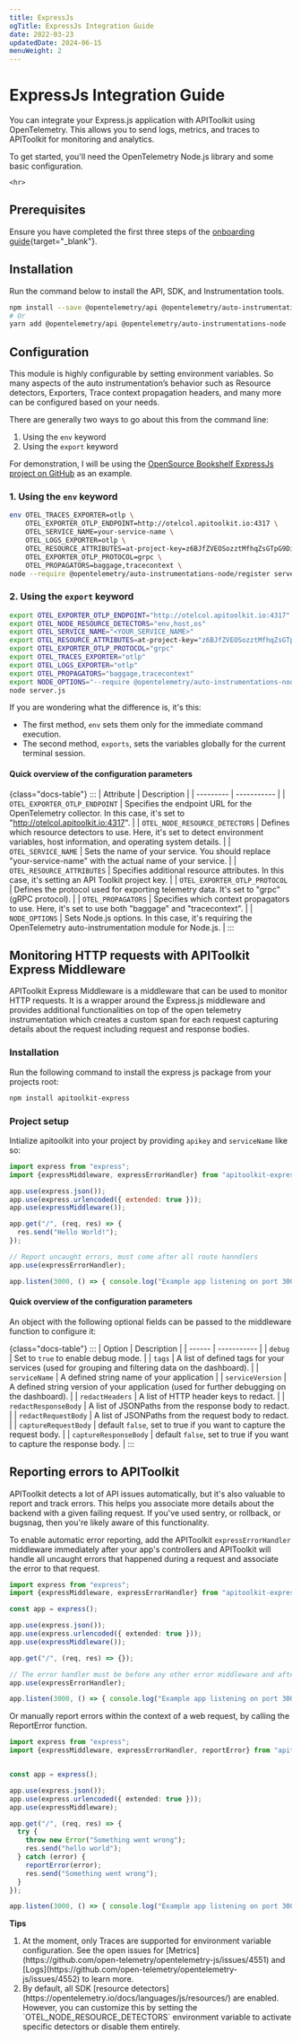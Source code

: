 ```yaml
---
title: ExpressJs
ogTitle: ExpressJs Integration Guide
date: 2022-03-23
updatedDate: 2024-06-15
menuWeight: 2
---
```


# ExpressJs Integration Guide

You can integrate your Express.js application with APIToolkit using OpenTelemetry. This allows you to send logs, metrics, and traces to APIToolkit for monitoring and analytics.

To get started, you'll need the OpenTelemetry Node.js library and some basic configuration.

```=html
<hr>
```

## Prerequisites

Ensure you have completed the first three steps of the [onboarding guide](/docs/onboarding/){target="\_blank"}.

## Installation

Run the command below to install the API, SDK, and Instrumentation tools.

```sh
npm install --save @opentelemetry/api @opentelemetry/auto-instrumentations-node
# Or
yarn add @opentelemetry/api @opentelemetry/auto-instrumentations-node
```

## Configuration

This module is highly configurable by setting environment variables. So many aspects of the auto instrumentation’s behavior such as Resource detectors, Exporters, Trace context propagation headers,
and many more can be configured based on your needs.

There are generally two ways to go about this from the command line:

1. Using the `env` keyword
2. Using the `export` keyword

For demonstration, I will be using the [OpenSource Bookshelf ExpressJs project on GitHub](https://github.com/apitoolkit/express-bookshelf-realworld-example-app) as an example.

### 1. Using the `env` keyword

```sh
env OTEL_TRACES_EXPORTER=otlp \
    OTEL_EXPORTER_OTLP_ENDPOINT=http://otelcol.apitoolkit.io:4317 \
    OTEL_SERVICE_NAME=your-service-name \
    OTEL_LOGS_EXPORTER=otlp \
    OTEL_RESOURCE_ATTRIBUTES=at-project-key=z6BJfZVEOSozztMfhqZsGTpG9DiXT9Weurvk1bpe9mwF8orB \
    OTEL_EXPORTER_OTLP_PROTOCOL=grpc \
    OTEL_PROPAGATORS=baggage,tracecontext \
node --require @opentelemetry/auto-instrumentations-node/register server.js

```

### 2. Using the `export` keyword

```sh
export OTEL_EXPORTER_OTLP_ENDPOINT="http://otelcol.apitoolkit.io:4317"
export OTEL_NODE_RESOURCE_DETECTORS="env,host,os"
export OTEL_SERVICE_NAME="<YOUR_SERVICE_NAME>"
export OTEL_RESOURCE_ATTRIBUTES=at-project-key="z6BJfZVEOSozztMfhqZsGTpG9DiXT9Weurvk1bpe9mwF8orB"
export OTEL_EXPORTER_OTLP_PROTOCOL="grpc"
export OTEL_TRACES_EXPORTER="otlp"
export OTEL_LOGS_EXPORTER="otlp"
export OTEL_PROPAGATORS="baggage,tracecontext"
export NODE_OPTIONS="--require @opentelemetry/auto-instrumentations-node/register"
node server.js
```

If you are wondering what the difference is, it's this:

- The first method, `env` sets them only for the immediate command execution.
- The second method, `exports`, sets the variables globally for the current terminal session.

#### Quick overview of the configuration parameters

{class="docs-table"}
:::
| Attribute | Description |
| --------- | ----------- |
| `OTEL_EXPORTER_OTLP_ENDPOINT` | Specifies the endpoint URL for the OpenTelemetry collector. In this case, it's set to "http://otelcol.apitoolkit.io:4317". |
| `OTEL_NODE_RESOURCE_DETECTORS` | Defines which resource detectors to use. Here, it's set to detect environment variables, host information, and operating system details. |
| `OTEL_SERVICE_NAME` | Sets the name of your service. You should replace "your-service-name" with the actual name of your service. |
| `OTEL_RESOURCE_ATTRIBUTES` | Specifies additional resource attributes. In this case, it's setting an API Toolkit project key. |
| `OTEL_EXPORTER_OTLP_PROTOCOL` | Defines the protocol used for exporting telemetry data. It's set to "grpc" (gRPC protocol). |
| `OTEL_PROPAGATORS` | Specifies which context propagators to use. Here, it's set to use both "baggage" and "tracecontext". |
| `NODE_OPTIONS` | Sets Node.js options. In this case, it's requiring the OpenTelemetry auto-instrumentation module for Node.js. |
:::

## Monitoring HTTP requests with APIToolkit Express Middleware

APIToolkit Express Middleware is a middleware that can be used to monitor HTTP requests. It is a wrapper around the Express.js middleware and provides additional functionalities on top of the open telemetry instrumentation which creates a custom span for each request capturing details about the request including request and response bodies.

### Installation

Run the following command to install the express js package from your projects root:

```sh
npm install apitoolkit-express
```

### Project setup

Intialize apitoolkit into your project by providing `apikey` and `serviceName` like so:

```js
import express from "express";
import {expressMiddleware, expressErrorHandler} from "apitoolkit-express";

app.use(express.json());
app.use(express.urlencoded({ extended: true }));
app.use(expressMiddleware());

app.get("/", (req, res) => {
  res.send("Hello World!");
});

// Report uncaught errors, must come after all route hanndlers
app.use(expressErrorHandler);

app.listen(3000, () => { console.log("Example app listening on port 3000")});
```

#### Quick overview of the configuration parameters

An object with the following optional fields can be passed to the middleware function to configure it:

{class="docs-table"}
:::
| Option | Description |
| ------ | ----------- |
| `debug` | Set to `true` to enable debug mode. |
| `tags` | A list of defined tags for your services (used for grouping and filtering data on the dashboard). |
| `serviceName` | A defined string name of your application |
| `serviceVersion` | A defined string version of your application (used for further debugging on the dashboard). |
| `redactHeaders` | A list of HTTP header keys to redact. |
| `redactResponseBody` | A list of JSONPaths from the response body to redact. |
| `redactRequestBody` | A list of JSONPaths from the request body to redact. |
| `captureRequestBody` | default `false`, set to true if you want to capture the request body. |
| `captureResponseBody` | default `false`, set to true if you want to capture the response body. |
:::


## Reporting errors to APIToolkit

APIToolkit detects a lot of API issues automatically, but it's also valuable to report and track errors. This helps you associate more details about the backend with a given failing request.
If you've used sentry, or rollback, or bugsnag, then you're likely aware of this functionality.

To enable automatic error reporting, add the APIToolkit `expressErrorHandler` middleware immediately after your app's controllers and APIToolkit will handle all uncaught errors that happened during a request and associate the error to that request.

```typescript
import express from "express";
import {expressMiddleware, expressErrorHandler} from "apitoolkit-express";

const app = express();

app.use(express.json());
app.use(express.urlencoded({ extended: true }));
app.use(expressMiddleware());

app.get("/", (req, res) => {});

// The error handler must be before any other error middleware and after all controllers
app.use(expressErrorHandler);

app.listen(3000, () => { console.log("Example app listening on port 3000")});
```

Or manually report errors within the context of a web request, by calling the ReportError function.

```typescript
import express from "express";
import {expressMiddleware, expressErrorHandler, reportError} from "apitoolkit-express";


const app = express();

app.use(express.json());
app.use(express.urlencoded({ extended: true }));
app.use(expressMiddleware);

app.get("/", (req, res) => {
  try {
    throw new Error("Something went wrong");
    res.send("hello world");
  } catch (error) {
    reportError(error);
    res.send("Something went wrong");
  }
});

app.listen(3000, () => { console.log("Example app listening on port 3000")});
```

<div class="callout">
  <p><i class="fa-regular fa-lightbulb"></i> <b>Tips</b></p>
  <ol>
  <li>
  At the moment, only Traces are supported for environment variable configuration. See the open issues for [Metrics](https://github.com/open-telemetry/opentelemetry-js/issues/4551) and [Logs](https://github.com/open-telemetry/opentelemetry-js/issues/4552) to learn more.
  </li>
 <li>
  By default, all SDK [resource detectors](https://opentelemetry.io/docs/languages/js/resources/) are enabled. However, you can customize this by setting the `OTEL_NODE_RESOURCE_DETECTORS` environment variable to activate specific detectors or disable them entirely.
 </li>
  </ul>

</div>

